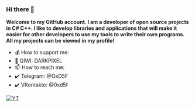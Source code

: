 ### Hi there 👋
**Welcome to my GitHub account. I am a developer of open source projects in C# C++. I like to develop libraries and applications that will make it easier for other developers to use my tools to write their own programs. All my projects can be viewed in my profile!**


- 💰 How to support me:
- 💛 QIWI: DARKPIXEL
- 📫 How to reach me:
- ✔️ Telegram: @OxD5F
- ✔️ VKontakte: @0xd5f

[![YT](https://img.shields.io/youtube/channel/subscribers/UCcJLqabug3gG46GffFtkgFw?color=red&logo=youtube&style=flat-square)](https://www.youtube.com/channel/UCcJLqabug3gG46GffFtkgFw)

<!--
**0xd5f/0xd5f** is a ✨ _special_ ✨ repository because its `README.md` (this file) appears on your GitHub profile.

Here are some ideas to get you started:

- 🔭 I’m currently working on ...
- 🌱 I’m currently learning ...
- 👯 I’m looking to collaborate on ...
- 🤔 I’m looking for help with ...
- 💬 Ask me about ...
- 📫 How to reach me: ...
- 😄 Pronouns: ...
- ⚡ Fun fact: ...
-->
